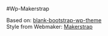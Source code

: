 #Wp-Makerstrap

Based on: [blank-bootstrap-wp-theme](https://github.com/sebastienb/Bootstrap-3-blank-wordpress-theme)  
Style from Webmaker: [Makerstrap](http://mozilla.github.io/makerstrap/demo/)

